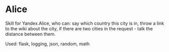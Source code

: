 # Alice

Skill for Yandex.Alice, who can: say which country this city is in, throw a link to the wiki about the city, if there are two cities in the request - 
talk the distance between them.

Used: flask, logging, json, random, math
